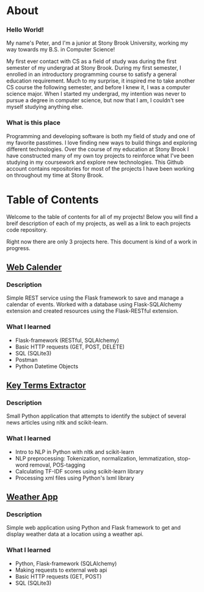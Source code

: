 # About

### Hello World!
My name's Peter, and I'm a junior at Stony Brook University, working my way towards my B.S. in Computer Science! 

My first ever contact with CS as a field of study was during the first semester of my undergrad at Stony Brook. During my first semester, I enrolled in an introductory programming course to satisfy a general education requirement. Much to my surprise, it inspired me to take another CS course the following semester, and before I knew it, I was a computer science major. When I started my undergrad, my intention was never to pursue a degree in computer science, but now that I am, I couldn't see myself studying anything else.

### What is this place

Programming and developing software is both my field of study and one of my favorite passtimes. I love finding new ways to build things and exploring different technologies. Over the course of my education at Stony Brook I have constructed many of my own toy projects to reinforce what I've been studying in my coursework and explore new technologies. This Github account contains repositories for most of the projects I have been working on throughout my time at Stony Brook.

# Table of Contents
Welcome to the table of contents for all of my projects! Below you will find a breif description of each of my projects, as well as a link to each projects code repository.

Right now there are only 3 projects here. This document is kind of a work in progress.


## [Web Calender](https://github.com/Peter-Walsh/Web-Calender)
### Description
Simple REST service using the Flask framework to save and manage a calendar of events. Worked with a database using Flask-SQLAlchemy extension and created resources using the Flask-RESTful extension.
### What I learned
* Flask-framework (RESTful, SQLAlchemy)
* Basic HTTP requests (GET, POST, DELETE)
* SQL (SQLite3)
* Postman
* Python Datetime Objects

## [Key Terms Extractor](https://github.com/Peter-Walsh/Key-Terms-Extractor)
### Description
Small Python application that attempts to identify the subject of several news articles using nltk and scikit-learn.
### What I learned
* Intro to NLP in Python with nltk and scikit-learn
* NLP preprocessing: Tokenization, normalization, lemmatization, stop-word removal, POS-tagging
* Calculating TF-IDF scores using scikit-learn library
* Processing xml files using Python's lxml library

## [Weather App](https://github.com/Peter-Walsh/Weather-App)
### Description
Simple web application using Python and Flask framework to get and display weather data at a location using a weather api. 
### What I learned
* Python, Flask-framework (SQLAlchemy)
* Making requests to external web api
* Basic HTTP requests (GET, POST)
* SQL (SQLite3) 

